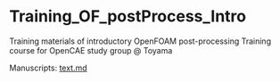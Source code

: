 # Training_OF_postProcess_Intro
Training materials of  introductory OpenFOAM post-processing 
Training course for OpenCAE study group @ Toyama

Manuscripts: [text.md](https://github.com/snaka-dev/Training_OF_postProcess_Intro/blob/master/text.md)
